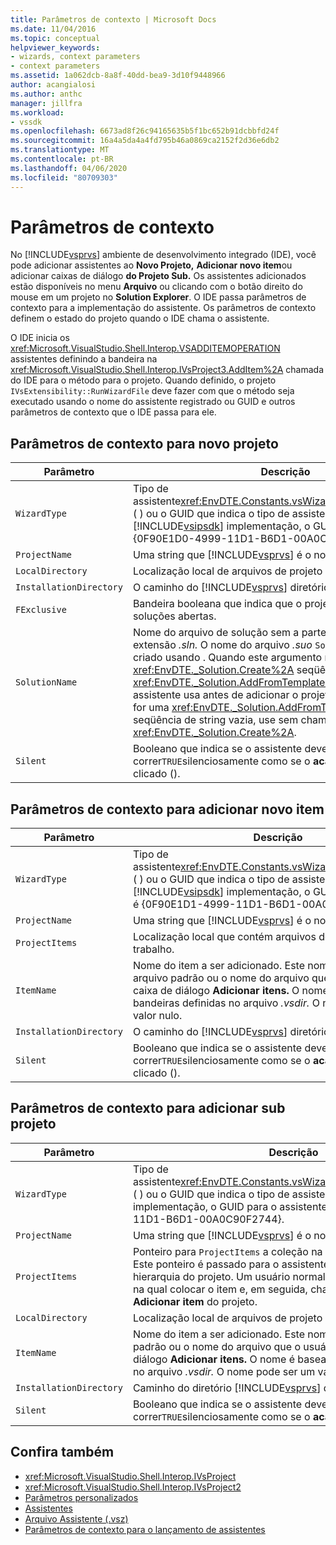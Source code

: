 ```yaml
---
title: Parâmetros de contexto | Microsoft Docs
ms.date: 11/04/2016
ms.topic: conceptual
helpviewer_keywords:
- wizards, context parameters
- context parameters
ms.assetid: 1a062dcb-8a8f-40dd-bea9-3d10f9448966
author: acangialosi
ms.author: anthc
manager: jillfra
ms.workload:
- vssdk
ms.openlocfilehash: 6673ad8f26c94165635b5f1bc652b91dcbbfd24f
ms.sourcegitcommit: 16a4a5da4a4fd795b46a0869ca2152f2d36e6db2
ms.translationtype: MT
ms.contentlocale: pt-BR
ms.lasthandoff: 04/06/2020
ms.locfileid: "80709303"
---
```

# <a name="context-parameters"></a>Parâmetros de contexto
No [!INCLUDE[vsprvs](../../code-quality/includes/vsprvs_md.md)] ambiente de desenvolvimento integrado (IDE), você pode adicionar assistentes ao **Novo Projeto,** **Adicionar novo item**ou adicionar caixas de diálogo **do Projeto Sub.** Os assistentes adicionados estão disponíveis no menu **Arquivo** ou clicando com o botão direito do mouse em um projeto no **Solution Explorer**. O IDE passa parâmetros de contexto para a implementação do assistente. Os parâmetros de contexto definem o estado do projeto quando o IDE chama o assistente.

 O IDE inicia os <xref:Microsoft.VisualStudio.Shell.Interop.VSADDITEMOPERATION> assistentes definindo a bandeira na <xref:Microsoft.VisualStudio.Shell.Interop.IVsProject3.AddItem%2A> chamada do IDE para o método para o projeto. Quando definido, o projeto `IVsExtensibility::RunWizardFile` deve fazer com que o método seja executado usando o nome do assistente registrado ou GUID e outros parâmetros de contexto que o IDE passa para ele.

## <a name="context-parameters-for-new-project"></a>Parâmetros de contexto para novo projeto

| Parâmetro | Descrição |
|-------------------------| - |
| `WizardType` | Tipo de assistente<xref:EnvDTE.Constants.vsWizardNewProject>registrado ( ) ou o GUID que indica o tipo de assistente. Na [!INCLUDE[vsipsdk](../../extensibility/includes/vsipsdk_md.md)] implementação, o GUID para o assistente é {0F90E1D0-4999-11D1-B6D1-00A0C90F2744}. |
| `ProjectName` | Uma string que [!INCLUDE[vsprvs](../../code-quality/includes/vsprvs_md.md)] é o nome único do projeto. |
| `LocalDirectory` | Localização local de arquivos de projeto de trabalho. |
| `InstallationDirectory` | O caminho do [!INCLUDE[vsprvs](../../code-quality/includes/vsprvs_md.md)] diretório do é a instalação. |
| `FExclusive` | Bandeira booleana que indica que o projeto deve fechar soluções abertas. |
| `SolutionName` | Nome do arquivo de solução sem a parte do diretório ou a extensão *.sln.* O nome do arquivo *.suo* `SolutionName`também é criado usando . Quando este argumento não é uma <xref:EnvDTE._Solution.Create%2A> seqüência de <xref:EnvDTE._Solution.AddFromTemplate%2A>string vazia, o assistente usa antes de adicionar o projeto com . Se este nome for uma <xref:EnvDTE._Solution.AddFromTemplate%2A> seqüência de string vazia, use sem chamar <xref:EnvDTE._Solution.Create%2A>. |
| `Silent` | Booleano que indica se o assistente deve correr`TRUE`silenciosamente como se o **acabamento** fosse clicado (). |

## <a name="context-parameters-for-add-new-item"></a>Parâmetros de contexto para adicionar novo item

| Parâmetro | Descrição |
|-------------------------| - |
| `WizardType` | Tipo de assistente<xref:EnvDTE.Constants.vsWizardAddItem>registrado ( ) ou o GUID que indica o tipo de assistente. Na [!INCLUDE[vsipsdk](../../extensibility/includes/vsipsdk_md.md)] implementação, o GUID para o assistente é {0F90E1D1-4999-11D1-B6D1-00A0C90F2744}. |
| `ProjectName` | Uma string que [!INCLUDE[vsprvs](../../code-quality/includes/vsprvs_md.md)] é o nome único do projeto. |
| `ProjectItems` | Localização local que contém arquivos de projeto de trabalho. |
| `ItemName` | Nome do item a ser adicionado. Este nome é o nome do arquivo padrão ou o nome do arquivo que o usuário digita na caixa de diálogo **Adicionar itens.** O nome é baseado nas bandeiras definidas no arquivo *.vsdir.* O nome pode ser um valor nulo. |
| `InstallationDirectory` | O caminho do [!INCLUDE[vsprvs](../../code-quality/includes/vsprvs_md.md)] diretório do é a instalação. |
| `Silent` | Booleano que indica se o assistente deve correr`TRUE`silenciosamente como se o **acabamento** fosse clicado (). |

## <a name="context-parameters-for-add-sub-project"></a>Parâmetros de contexto para adicionar sub projeto

| Parâmetro | Descrição |
|-------------------------| - |
| `WizardType` | Tipo de assistente<xref:EnvDTE.Constants.vsWizardAddSubProject>registrado ( ) ou o GUID que indica o tipo de assistente. Na [!INCLUDE[vsipsdk](../../extensibility/includes/vsipsdk_md.md)] implementação, o GUID para o assistente é {0F90E1D2-4999-11D1-B6D1-00A0C90F2744}. |
| `ProjectName` | Uma string que [!INCLUDE[vsprvs](../../code-quality/includes/vsprvs_md.md)] é o nome único do projeto. |
| `ProjectItems` | Ponteiro para `ProjectItems` a coleção na qual o assistente opera. Este ponteiro é passado para o assistente com base na seleção de hierarquia do projeto. Um usuário normalmente seleciona uma pasta na qual colocar o item e, em seguida, chama a caixa de diálogo **Adicionar item** do projeto. |
| `LocalDirectory` | Localização local de arquivos de projeto de trabalho. |
| `ItemName` | Nome do item a ser adicionado. Este nome é o nome do arquivo padrão ou o nome do arquivo que o usuário digita na caixa de diálogo **Adicionar itens.** O nome é baseado nas bandeiras definidas no arquivo *.vsdir.* O nome pode ser um valor nulo. |
| `InstallationDirectory` | Caminho do diretório [!INCLUDE[vsprvs](../../code-quality/includes/vsprvs_md.md)] da instalação. |
| `Silent` | Booleano que indica se o assistente deve correr`TRUE`silenciosamente como se o **acabamento** fosse clicado (). |

## <a name="see-also"></a>Confira também
- <xref:Microsoft.VisualStudio.Shell.Interop.IVsProject>
- <xref:Microsoft.VisualStudio.Shell.Interop.IVsProject2>
- [Parâmetros personalizados](../../extensibility/internals/custom-parameters.md)
- [Assistentes](../../extensibility/internals/wizards.md)
- [Arquivo Assistente (.vsz)](../../extensibility/internals/wizard-dot-vsz-file.md)
- [Parâmetros de contexto para o lançamento de assistentes](https://msdn.microsoft.com/Library/051a10f4-9e45-4604-b344-123044f33a24)
